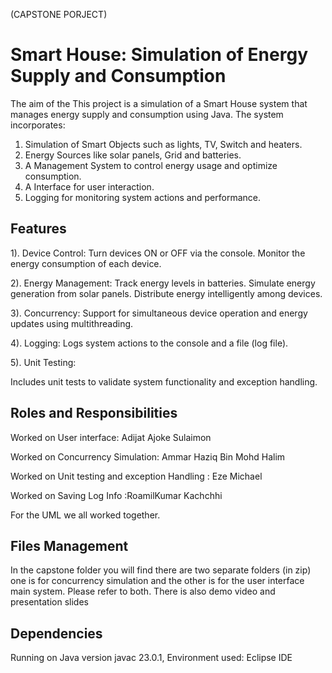 

(CAPSTONE PORJECT)

# Smart House: Simulation of Energy Supply and Consumption


The aim of the This project is a simulation of a Smart House system that manages energy supply and consumption using Java. The system incorporates:

1. Simulation of Smart Objects such as lights, TV, Switch and heaters.
2. Energy Sources like solar panels, Grid and batteries.
3. A Management System to control energy usage and optimize consumption.
4. A  Interface for user interaction.
5. Logging for monitoring system actions and performance.

## Features

1). Device Control:
   Turn devices ON or OFF via the console.
   Monitor the energy consumption of each device.
   
2). Energy Management:
   Track energy levels in batteries.
   Simulate energy generation from solar panels.
   Distribute energy intelligently among devices.
   
3). Concurrency:
   Support for simultaneous device operation and energy updates using multithreading.
   
4). Logging:
   Logs system actions to the console and a file (log file).
   
5). Unit Testing:

   Includes unit tests to validate system functionality and exception handling.

## Roles and Responsibilities

Worked on User interface:  Adijat Ajoke Sulaimon

Worked on Concurrency Simulation: Ammar Haziq Bin Mohd Halim

Worked on Unit testing and exception Handling : Eze Michael

Worked on  Saving Log Info :RoamilKumar Kachchhi

For the UML we all worked together.

## Files Management

In the capstone folder you will find there are two separate folders (in zip) one is for concurrency simulation and the other is for the user interface main system. Please refer to both. There is also demo video and presentation slides

## Dependencies

Running on Java version javac 23.0.1, Environment used: Eclipse IDE








